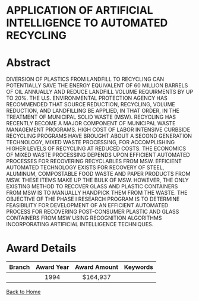 
APPLICATION OF ARTIFICIAL INTELLIGENCE TO AUTOMATED RECYCLING
=============================================================

# Abstract


DIVERSION OF PLASTICS FROM LANDFILL TO RECYCLING CAN POTENTIALLY SAVE THE ENERGY EQUIVALENT OF 60 MILLION BARRELS OF OIL ANNUALLY AND REDUCE LANDFILL VOLUME REQUIRMENTS BY UP TO 20%. THE U.S. ENVIRONMENTAL PROTECTION AGENCY HAS RECOMMENDED THAT SOURCE REDUCTION, RECYCLING, VOLUME REDUCTION, AND LANDFILLING BE APPLIED, IN THAT ORDER, IN THE TREATMENT OF MUNICIPAL SOLID WASTE (MSW). RECYCLING HAS RECENTLY BECOME A MAJOR COMPONENT OF MUNICIPAL WASTE MANAGEMENT PROGRAMS. HIGH COST OF LABOR INTENSIVE CURBSIDE RECYCLING PROGRAMS HAVE BROUGHT ABOUT A SECOND GENERATION TECHNOLOGY, MIXED WASTE PROCESSING, FOR ACCOMPLISHING HIGHER LEVELS OF RECYCLING AT REDUCED COSTS. THE ECONOMICS OF MIXED WASTE PROCESSING DEPENDS UPON EFFICIENT AUTOMATED PROCESSES FOR RECOVERING RECYCLABLES FROM MSW. EFFICIENT AUTOMATED TECHNOLOGY EXISTS FOR RECOVERY OF STEEL, ALUMINUM, COMPOSTABLE FOOD WASTE AND PAPER PRODUCTS FROM MSW. THESE ITEMS MAKE UP THE BULK OF MSW. HOWEVER, THE ONLY EXISTING METHOD TO RECOVER GLASS AND PLASTIC CONTAINERS FROM MSW IS TO MANUALLY HANDPICK THEM FROM THE WASTE. THE OBJECTIVE OF THE PHASE I RESEARCH PROGRAM IS TO DETERMINE FEASIBILITY FOR DEVELOPMENT OF AN EFFICIENT AUTOMATED PROCESS FOR RECOVERING POST-CONSUMER PLASTIC AND GLASS CONTAINERS FROM MSW USING RECOGNITION ALGORITHMS INCORPORATING ARTIFICIAL INTELLIGENCE TECHNIQUES.  

# Award Details

|Branch|Award Year|Award Amount|Keywords|
| :---: | :---: | :---: | :---: |
||1994|$164,937||
  
  


[Back to Home](https://github.com/chrischow/dod_sbir_awards#705)